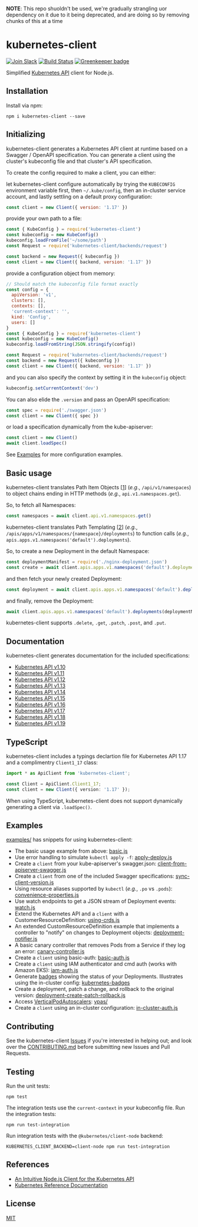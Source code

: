 **NOTE**: This repo shuoldn't be used, we're gradually strangling uor dependency on it due to it being deprecated, and are doing so by removing chunks of this at a time

# kubernetes-client

[![Join Slack](https://img.shields.io/badge/Join%20us%20on-Slack-e01563.svg)](https://godaddy-oss-slack.herokuapp.com/)
[![Build Status][build]](https://travis-ci.org/godaddy/kubernetes-client) [![Greenkeeper badge][greenkeeper]](https://greenkeeper.io/)

[greenkeeper]: https://badges.greenkeeper.io/godaddy/kubernetes-client.svg
[build]: https://travis-ci.org/godaddy/kubernetes-client.svg?branch=master

Simplified [Kubernetes API](http://kubernetes.io/) client for Node.js.

## Installation

Install via npm:

```
npm i kubernetes-client --save
```

## Initializing

kubernetes-client generates a Kubernetes API client at runtime based
on a Swagger / OpenAPI specification. You can generate a client using
the cluster's kubeconfig file and that cluster's API specification.

To create the config required to make a client, you can either:

let kubernetes-client configure automatically by trying the `KUBECONFIG`
environment variable first, then `~/.kube/config`, then an in-cluster
service account, and lastly settling on a default proxy configuration:

```js
const client = new Client({ version: '1.17' })
```

provide your own path to a file:

```js
const { KubeConfig } = require('kubernetes-client')
const kubeconfig = new KubeConfig()
kubeconfig.loadFromFile('~/some/path')
const Request = require('kubernetes-client/backends/request')

const backend = new Request({ kubeconfig })
const client = new Client({ backend, version: '1.17' })
```

provide a configuration object from memory:

```js
// Should match the kubeconfig file format exactly
const config = {
  apiVersion: 'v1',
  clusters: [],
  contexts: [],
  'current-context': '',
  kind: 'Config',
  users: []
}
const { KubeConfig } = require('kubernetes-client')
const kubeconfig = new KubeConfig()
kubeconfig.loadFromString(JSON.stringify(config))

const Request = require('kubernetes-client/backends/request')
const backend = new Request({ kubeconfig })
const client = new Client({ backend, version: '1.17' })
```

and you can also specify the context by setting it in the `kubeconfig`
object:

```js
kubeconfig.setCurrentContext('dev')
```

You can also elide the `.version` and pass an OpenAPI specification:

```js
const spec = require('./swagger.json')
const client = new Client({ spec })
```

or load a specification dynamically from the kube-apiserver:

```js
const client = new Client()
await client.loadSpec()
```

See [Examples](#examples) for more configuration examples.

## Basic usage

kubernetes-client translates Path Item Objects \[[1]\] (*e.g*.,
`/api/v1/namespaces`) to object chains ending in HTTP methods (*e.g.*,
`api.v1.namespaces.get`).

So, to fetch all Namespaces:

```js
const namespaces = await client.api.v1.namespaces.get()
```

kubernetes-client translates Path Templating \[[2]\] (*e.g.*,
`/apis/apps/v1/namespaces/{namespace}/deployments`) to function calls (*e.g.*,
`apis.apps.v1.namespaces('default').deployments`).

So, to create a new Deployment in the default Namespace:

```js
const deploymentManifest = require('./nginx-deployment.json')
const create = await client.apis.apps.v1.namespaces('default').deployments.post({ body: deploymentManifest })
```

and then fetch your newly created Deployment:

```js
const deployment = await client.apis.apps.v1.namespaces('default').deployments(deploymentManifest.metadata.name).get()
```

and finally, remove the Deployment:

```js
await client.apis.apps.v1.namespaces('default').deployments(deploymentManifest.metadata.name).delete()
```

kubernetes-client supports `.delete`, `.get`, `.patch`, `.post`, and `.put`.

## Documentation

kubernetes-client generates documentation for the included
specifications:

* [Kubernetes API v1.10](docs/1.10/README.md)
* [Kubernetes API v1.11](docs/1.11/README.md)
* [Kubernetes API v1.12](docs/1.12/README.md)
* [Kubernetes API v1.13](docs/1.13/README.md)
* [Kubernetes API v1.14](docs/1.14/README.md)
* [Kubernetes API v1.15](docs/1.15/README.md)
* [Kubernetes API v1.16](docs/1.16/README.md)
* [Kubernetes API v1.17](docs/1.17/README.md)
* [Kubernetes API v1.18](docs/1.18/README.md)
* [Kubernetes API v1.19](docs/1.19/README.md)

## TypeScript

kubernetes-client includes a typings declartion file for Kubernetes
API 1.17 and a complimentry `Client1_17` class:

```typescript
import * as ApiClient from 'kubernetes-client';

const Client = ApiClient.Client1_17;
const client = new Client({ version: '1.17' });
```

When using TypeScript, kubernetes-client does not support dynamically
generating a client via `.loadSpec()`.

## Examples

[examples/](examples/) has snippets for using kubernetes-client:

* The basic usage example from above: [basic.js](./examples/basic.js)
* Use error handling to simulate `kubectl apply -f`: [apply-deploy.js](./examples/apply-deploy.js)
* Create a `client` from your kube-apiserver's swagger.json:
  [client-from-apiserver-swagger.js](./examples/client-from-apiserver-swagger.js)
* Create a `client` from one of the included Swagger specifications:
  [sync-client-version.js](./examples/sync-client-version.js)
* Using resource aliases supported by `kubectl` (*e.g.*, `.po` vs
  `.pods`): [convenience-properties.js](./examples/convenience-properties.js)
* Use watch endpoints to get a JSON stream of Deployment events:
  [watch.js](./examples/watch.js)
* Extend the Kubernetes API and a `client` with a
  CustomerResourceDefinition: [using-crds.js](./examples/using-crds.js)
* An extended CustomResourceDefinition example that implements a
  controller to "notify" on changes to Deployment objects:
  [deployment-notifier.js](./examples/deployment-notifier.js)
* A basic canary controller that removes Pods from a Service if they
  log an error: [canary-controller.js](./examples/canary-controller.js)
* Create a `client` using basic-auth:
  [basic-auth.js](./examples/basic-auth.js)
* Create a `client` using IAM authenticator and cmd auth (works with Amazon EKS):
  [iam-auth.js](./examples/iam-auth.js)
* Generate [badges](https://github.com/badges/shields) showing the
  status of your Deployments. Illustrates using the in-cluster config:
  [kubernetes-badges](https://github.com/silasbw/kubernetes-badges)
* Create a deployment, patch a change, and rollback to the original version:
  [deployment-create-patch-rollback.js](./examples/deployment-create-patch-rollback.js)
* Access [VerticalPodAutoscalers](https://github.com/kubernetes/autoscaler/tree/master/vertical-pod-autoscaler): [vpas/](./examples/vpas)
* Create a `client` using an in-cluster configuration: [in-cluster-auth.js](./examples/in-cluster-auth.js)

## Contributing

See the kubernetes-client [Issues](./issues) if you're interested in
helping out; and look over the [CONTRIBUTING.md](./CONTRIBUTING.md)
before submitting new Issues and Pull Requests.

## Testing

Run the unit tests:

```
npm test
```

The integration tests use the `current-context` in your kubeconfig file. Run the integration tests:

```
npm run test-integration
```

Run integration tests with the `@kubernetes/client-node` backend:

```
KUBERNETES_CLIENT_BACKEND=client-node npm run test-integration
```

## References

* [An Intuitive Node.js Client for the Kubernetes API](https://godaddy.github.io/2018/04/10/an-intuitive-nodejs-client-for-the-kubernetes-api/)
* [Kubernetes Reference Documentation](https://kubernetes.io/docs/reference/)

## License

[MIT](LICENSE)

[1]: https://swagger.io/specification/#pathItemObject
[2]: https://swagger.io/specification/#pathTemplating
